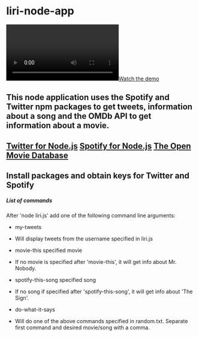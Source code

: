 # liri-node-app

[![Watch the demo](demo-video.mp4)](https://britaramsay.github.io/liri-node-app/demo-video.mp4)

This node application uses the Spotify and Twitter npm packages to get tweets, information about a song and the OMDb API to get information about a movie. 
---
[Twitter for Node.js](https://www.npmjs.com/package/twitter)
[Spotify for Node.js](https://www.npmjs.com/package/spotify)
[The Open Movie Database](http://omdbapi.com/)
---
Install packages and obtain keys for Twitter and Spotify
---
##### List of commands
After 'node liri.js' add one of the following command line arguments:
* my-tweets
- Will display tweets from the username specified in liri.js
* movie-this specified movie
- If no movie is specified after 'movie-this', it will get info about Mr. Nobody. 
* spotify-this-song specified song
- If no song if specified after 'spotify-this-song', it will get info about 'The Sign'.
* do-what-it-says
- Will do one of the above commands specified in random.txt. Separate first command and desired movie/song with a comma.